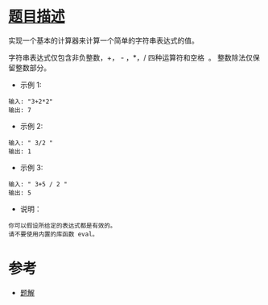 # [题目描述](https://leetcode-cn.com/problems/basic-calculator-ii/)

实现一个基本的计算器来计算一个简单的字符串表达式的值。

字符串表达式仅包含非负整数，+， - ，*，/ 四种运算符和空格  。 整数除法仅保留整数部分。

- 示例 1:
```text
输入: "3+2*2"
输出: 7
```

- 示例 2:
```text
输入: " 3/2 "
输出: 1
```

- 示例 3:
```text
输入: " 3+5 / 2 "
输出: 5
```

- 说明：
```text
你可以假设所给定的表达式都是有效的。
请不要使用内置的库函数 eval。
```

# 参考
- [题解](https://leetcode-cn.com/problems/basic-calculator-ii/solution/chai-jie-fu-za-wen-ti-shi-xian-yi-ge-wan-zheng-ji-/)
